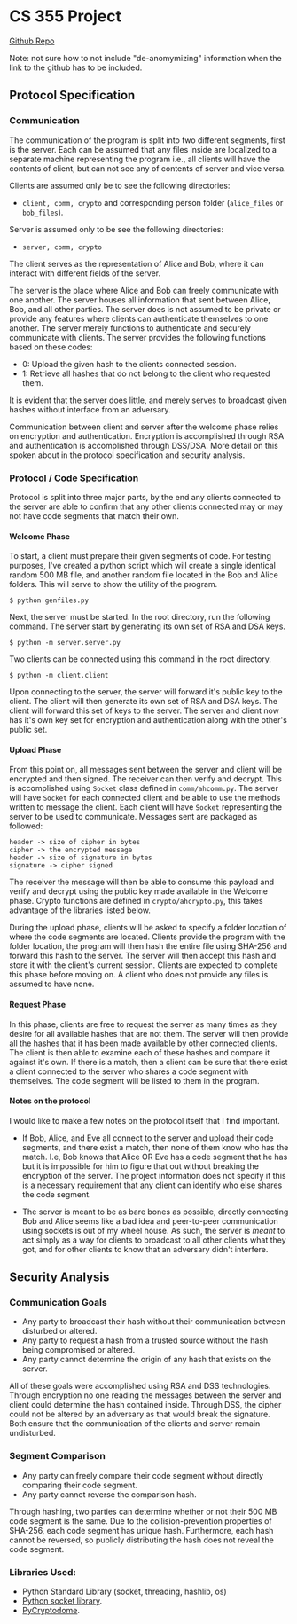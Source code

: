 # CS 355 Project

[Github Repo](https://github.com/AlexHunton2/CS355-Project-AlexH)

Note: not sure how to not include "de-anomymizing" information when the link to the github has to be included.
 
## Protocol Specification

### Communication
The communication of the program is split into two different segments, first is the server. Each can be assumed that any files inside are localized to a separate machine representing the program i.e., all clients will have the contents of client, but can not see any of contents of server and vice versa. 

Clients are assumed only be to see the following directories:
* ``client, comm, crypto`` and corresponding person folder (``alice_files`` or ``bob_files``). 

Server is assumed only to be see the following directories:
* ``server, comm, crypto``

The client serves as the representation of Alice and Bob, where it can interact with different fields of the server.

The server is the place where Alice and Bob can freely communicate with one another. The server houses all information that sent between Alice, Bob, and all other parties. The server does is not assumed to be private or provide any features where clients can authenticate themselves to one another. The server merely functions to authenticate and securely communicate with clients. The server provides the following functions based on these codes:

*  0: Upload the given hash to the clients connected session.
*  1: Retrieve all hashes that do not belong to the client who requested them.

It is evident that the server does little, and merely serves to broadcast given hashes without interface from an adversary. 

Communication between client and server after the welcome phase relies on encryption and authentication. Encryption is accomplished through RSA and authentication is accomplished through DSS/DSA. More detail on this spoken about in the protocol specification and security analysis.

### Protocol / Code Specification

Protocol is split into three major parts, by the end any clients connected to the server are able to confirm that any other clients connected may or may not have code segments that match their own.

#### Welcome Phase

To start, a client must prepare their given segments of code. For testing purposes, I've created a python script which will create a single identical random 500 MB file, and another random file located in the Bob and Alice folders. This will serve to show the utility of the program.

```console
$ python genfiles.py
```

Next, the server must be started. In the root directory, run the following command. The server start by generating its own set of RSA and DSA keys.

```console
$ python -m server.server.py
```

Two clients can be connected using this command in the root directory.

```console
$ python -m client.client
```

Upon connecting to the server, the server will forward it's public key to the client. The client will then generate its own set of RSA and DSA keys. The client will forward this set of keys to the server. The server and client now has it's own key set for encryption and authentication along with the other's public set. 


#### Upload Phase

From this point on, all messages sent between the server and client will be encrypted and then signed. The receiver can then verify and decrypt. This is accomplished using ``Socket`` class defined in ``comm/ahcomm.py``. The server will have ``Socket`` for each connected client and be able to use the methods written to message the client. Each client will have ``Socket`` representing the server to be used to communicate. Messages sent are packaged as followed:
```
header -> size of cipher in bytes
cipher -> the encrypted message
header -> size of signature in bytes
signature -> cipher signed
```

The receiver the message will then be able to consume this payload and verify and decrypt using the public key made available in the Welcome phase. Crypto functions are defined in ``crypto/ahcrypto.py``, this takes advantage of the libraries listed below.

During the upload phase, clients will be asked to specify a folder location of where the code segments are located. Clients provide the program with the folder location, the program will then hash the entire file using SHA-256 and forward this hash to the server. The server will then accept this hash and store it with the client's current session. Clients are expected to complete this phase before moving on. A client who does not provide any files is assumed to have none.

#### Request Phase

In this phase, clients are free to request the server as many times as they desire for all available hashes that are not them. The server will then provide all the hashes that it has been made available by other connected clients. The client is then able to examine each of these hashes and compare it against it's own. If there is a match, then a client can be sure that there exist a client connected to the server who shares a code segment with themselves. The code segment will be listed to them in the program.

#### Notes on the protocol

I would like to make a few notes on the protocol itself that I find important.

* If Bob, Alice, and Eve all connect to the server and upload their code segments, and there exist a match, then none of them know who has the match. I.e, Bob knows that Alice OR Eve has a code segment that he has but it is impossible for him to figure that out without breaking the encryption of the server. The project information does not specify if this is a necessary requirement that any client can identify who else shares the code segment.

* The server is meant to be as bare bones as possible, directly connecting Bob and Alice seems like a bad idea and peer-to-peer communication using sockets is out of my wheel house. As such, the server is *meant* to act simply as a way for clients to broadcast to all other clients what they got, and for other clients to know that an adversary didn't interfere. 


## Security Analysis

### Communication Goals
* Any party to broadcast their hash without their communication between disturbed or altered. 
* Any party to request a hash from a trusted source without the hash being compromised or altered.
* Any party cannot determine the origin of any hash that exists on the server.

All of these goals were accomplished using RSA and DSS technologies. Through encryption no one reading the messages between the server and client could determine the hash contained inside. Through DSS, the cipher could not be altered by an adversary as that would break the signature. Both ensure that the communication of the clients and server remain undisturbed.


### Segment Comparison
* Any party can freely compare their code segment without directly comparing their code segment. 
* Any party cannot reverse the comparison hash.

Through hashing, two parties can determine whether or not their 500 MB code segment is the same. Due to the collision-prevention properties of SHA-256, each code segment has unique hash. Furthermore, each hash cannot be reversed, so publicly distributing the hash does not reveal the code segment. 

### Libraries Used:
* Python Standard Library (socket, threading, hashlib, os)
* [Python socket library](https://docs.python.org/3/library/socket.html).  
* [PyCryptodome](https://pycryptodome.readthedocs.io/en/latest/index.html).
